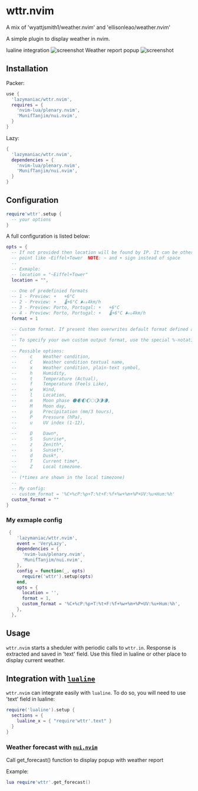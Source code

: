 # wttr.nvim

A mix of 'wyattjsmith1/weather.nvim' and 'ellisonleao/weather.nvim'

A simple plugin to display weather in nvim.

lualine integration
![screenshot](https://github.com/lazymaniac/wttr.nvim/blob/main/example/lualine.jpg)
Weather report popup
![screenshot](https://github.com/lazymaniac/wttr.nvim/blob/main/example/popup.jpg)

## Installation

Packer:

```lua
use {
  'lazymaniac/wttr.nvim',
  requires = {
    'nvim-lua/plenary.nvim',
    'MunifTanjim/nui.nvim',
  }
}
```

Lazy:

```lua
{
  'lazymaniac/wttr.nvim',
  dependencies = {
    'nvim-lua/plenary.nvim',
    'MunifTanjim/nui.nvim',
  }
}
```

## Configuration

```lua
require'wttr'.setup {
  -- your options
}
```

A full configuration is listed below:

```lua
opts = {
  -- If not provided then location will be found by IP. It can be other location
  -- point like ~Eiffel+Tower  NOTE: ~ and + sign instead of space
  -- 
  -- Exmaple:
  -- location = "~Eiffel+Tower"
  location = "",
 
  -- One of predefinied formats
  -- 1 - Preview: ☀️   +6°C
  -- 2 - Preview: ☀️   🌡️+6°C 🌬️↓4km/h
  -- 3 - Preview: Porto, Portugal: ☀️   +6°C
  -- 4 - Preview: Porto, Portugal: ☀️   🌡️+6°C 🌬️↓4km/h
  format = 1

  -- Custom format. If present then overwrites default format defined above
  --
  -- To specify your own custom output format, use the special %-notation:
  --
  -- Possible options:
  --     c    Weather condition,
  --     C    Weather condition textual name,
  --     x    Weather condition, plain-text symbol,
  --     h    Humidity,
  --     t    Temperature (Actual),
  --     f    Temperature (Feels Like),
  --     w    Wind,
  --     l    Location,
  --     m    Moon phase 🌑🌒🌓🌔🌕🌖🌗🌘,
  --     M    Moon day,
  --     p    Precipitation (mm/3 hours),
  --     P    Pressure (hPa),
  --     u    UV index (1-12),
  --
  --     D    Dawn*,
  --     S    Sunrise*,
  --     z    Zenith*,
  --     s    Sunset*,
  --     d    Dusk*,
  --     T    Current time*,
  --     Z    Local timezone.
  --
  -- (*times are shown in the local timezone)
  --
  -- My config:
  -- custom_format = '%C+%cP:%p+T:%t+F:%f+%w+%m+%P+UV:%u+Hum:%h'
  custom_format = ""
}
```

### My exmaple config

```lua
 {
    'lazymaniac/wttr.nvim',
    event = 'VeryLazy',
    dependencies = {
      'nvim-lua/plenary.nvim',
      'MunifTanjim/nui.nvim',
    },
    config = function(_, opts)
      require('wttr').setup(opts)
    end,
    opts = {
      location = '',
      format = 1,
      custom_format = '%C+%cP:%p+T:%t+F:%f+%w+%m+%P+UV:%u+Hum:%h',
    },
  },
```

## Usage

`wttr.nvim` starts a sheduler with periodic calls to `wttr.in`. Response is
extracted and saved in 'text' field. Use this filed in lualine or other place
to display current weather.

## Integration with [`lualine`](https://github.com/nvim-lualine/lualine.nvim)

`wttr.nvim` can integrate easily with `lualine`. To do so, you will need to use
'text' field in lualine:

```lua
require('lualine').setup {
  sections = {
    lualine_x = { "require'wttr'.text" }
  }
}
```

### Weather forecast with [`nui.nvim`](https://github.com/MunifTanjim/nui.nvim)

Call get_forecast() function to display popup with weather report

Example:

```lua
lua require'wttr'.get_forecast()
```
